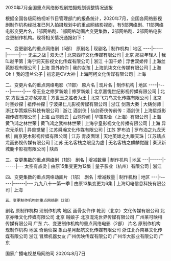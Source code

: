 






2020年7月全国重点网络影视剧拍摄规划调整情况通报

根据全国各级网络视听节目管理部门的报备统计，2020年7月，全国各网络影视剧制作机构经批准已列入拍摄规划中的重点网络影视剧，有5部网络剧、11部网络电影变更片名，1部网络剧、1部网络动画片变更集数，2部网络剧、2部网络电影变更制作机构。现将相关情况通报如下：

一、变更剧名的重点网络剧（5部）
原剧名 | 现剧名 | 制作机构 | 地区
----|-----|------|---
无主之战 | 双夭记 | 北京西柠文化传媒有限公司 | 北京
那些年轻人 | 我叫赵甲第 | 海宁洞天影视文化传媒有限公司 | 浙江
十国千娇 | 浮世双娇传 | 上海丝芭影视有限公司 | 上海
意外的你 | 我的女孩 | 上海凯柒文化传媒有限公司 | 上海
Oh！我的澧兰公子 | 初恋是CV大神 | 上海阿柯文化传媒有限公司 | 上海

二、变更片名的重点网络电影（11部）
原片名 | 现片名 | 制作机构 | 地区
----|-----|------|---
帝王业之修罗新娘 | 修罗新娘 | 北京嘉悦世纪影视传媒有限公司 | 北京
方世玉之亦敌亦友 | 方世玉之胜者为王 | 北京飞力鸟文化传媒有限公司 | 北京
时空妙探 | 祖传神探 | 宁波果仁儿影视传媒有限公司 | 浙江
剑落大秦 | 大铸剑师 | 浙江华策娱乐科技有限公司 | 浙江
酒剑侠 | 仙剑奇侠传前传：酒剑侠 | 上海星燧影视传媒有限公司 | 上海
山羽风云 | 山羽异闻 | 华策影业（上海）有限公司 | 上海
黄飞鸿之林世荣 | 黄飞鸿之武神林世荣 | 上海宇皇影视文化传播有限公司 | 上海
异次元杀机 | 异兽觉醒 | 江苏舜瀚文化传媒有限公司 | 江苏
罗布泊 | 罗布泊之九龙天棺 | 南京更木影视传媒有限公司 | 江苏
青皮面馆 | 天地英雄之九眼天珠 | 江苏睛点龙画影视传媒有限公司 | 江苏
无名客栈之眼见为虚 | 无名客栈之麒麟觉醒 | 秦汉新城鹿卡影视有限公司 | 陕西


三、变更集数的重点网络剧（1部）
剧名 | 增减数量 | 制作机构 | 地区
---|------|------|---
太空有点烫 | 由原15集变更为12集 | 量子影业（杭州）有限公司 | 浙江


四、变更集数的重点网络动画片（1部）
剧名 | 增减数量 | 制作机构 | 地区
---|------|------|---
九九八十一第一季 | 由原13集变更为6集 | 上海幻电信息科技有限公司 | 上海


    五、变更制作机构的重点网络剧（2部）
剧名	原制作机构	现制作机构	地区
画骨女仵作	乾润（北京）文化传媒有限公司	北京亦唯文化传媒有限公司	北京
贼娘子	北京混沌世界传媒有限公司	广州莱可映相传媒有限公司	广东
    六、变更制作机构的重点网络电影（2部）
片名	原制作机构	现制作机构	地区
奇葩侦探	象山星月起航文化传媒有限公司	浙江北乔南慕文化传媒有限公司	浙江
冒牌机器女友	广州优映传媒有限公司	广州华大影业有限公司	广东

   

  国家广播电视总局网络司
                       2020年8月7日